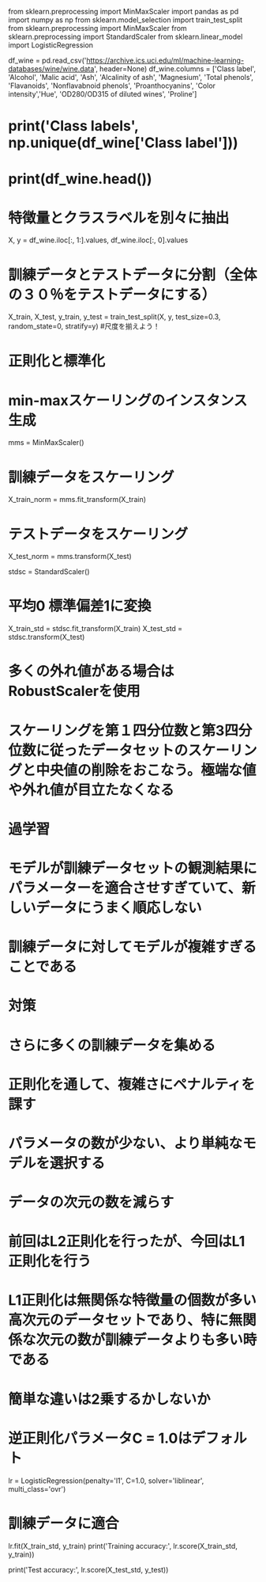 from sklearn.preprocessing import MinMaxScaler
import pandas as pd
import numpy as np
from sklearn.model_selection import train_test_split
from sklearn.preprocessing import MinMaxScaler
from sklearn.preprocessing import StandardScaler
from sklearn.linear_model import LogisticRegression

df_wine = pd.read_csv('https://archive.ics.uci.edu/ml/machine-learning-databases/wine/wine.data', header=None)
df_wine.columns = ['Class label', 'Alcohol', 'Malic acid', 'Ash', 'Alcalinity of ash', 'Magnesium', 'Total phenols', 'Flavanoids', 'Nonflavabnoid phenols', 'Proanthocyanins', 'Color intensity','Hue', 'OD280/OD315 of diluted wines', 'Proline']
# print('Class labels', np.unique(df_wine['Class label']))
# print(df_wine.head())
# 特徴量とクラスラベルを別々に抽出
X, y = df_wine.iloc[:, 1:].values, df_wine.iloc[:, 0].values
# 訓練データとテストデータに分割（全体の３０％をテストデータにする）
X_train, X_test, y_train, y_test = train_test_split(X, y, test_size=0.3, random_state=0, stratify=y)
#尺度を揃えよう！
# 正則化と標準化
# min-maxスケーリングのインスタンス生成
mms = MinMaxScaler()
# 訓練データをスケーリング
X_train_norm = mms.fit_transform(X_train)
# テストデータをスケーリング
X_test_norm = mms.transform(X_test)

stdsc = StandardScaler()
# 平均0 標準偏差1に変換
X_train_std = stdsc.fit_transform(X_train)
X_test_std = stdsc.transform(X_test)
# 多くの外れ値がある場合はRobustScalerを使用
# スケーリングを第１四分位数と第3四分位数に従ったデータセットのスケーリングと中央値の削除をおこなう。極端な値や外れ値が目立たなくなる

# 過学習
# モデルが訓練データセットの観測結果にパラメーターを適合させすぎていて、新しいデータにうまく順応しない
# 訓練データに対してモデルが複雑すぎることである
# 対策
# さらに多くの訓練データを集める
# 正則化を通して、複雑さにペナルティを課す
# パラメータの数が少ない、より単純なモデルを選択する
# データの次元の数を減らす
# 前回はL2正則化を行ったが、今回はL1正則化を行う
# L1正則化は無関係な特徴量の個数が多い高次元のデータセットであり、特に無関係な次元の数が訓練データよりも多い時である
# 簡単な違いは2乗するかしないか
# 逆正則化パラメータC = 1.0はデフォルト
lr = LogisticRegression(penalty='l1', C=1.0, solver='liblinear', multi_class='ovr')
# 訓練データに適合
lr.fit(X_train_std, y_train)
print('Training  accuracy:', lr.score(X_train_std, y_train))

print('Test accuracy:', lr.score(X_test_std, y_test))

